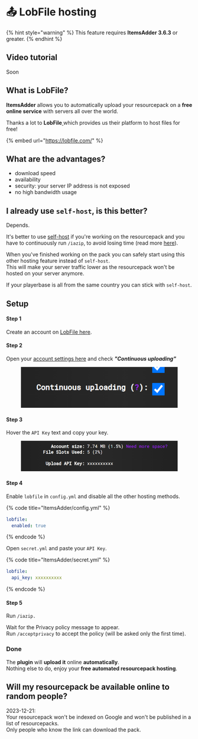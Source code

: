 # 📤 LobFile hosting

{% hint style="warning" %}
This feature requires **ItemsAdder 3.6.3** or greater.
{% endhint %}

## Video tutorial

Soon

## What is LobFile?

**ItemsAdder** allows you to automatically upload your resourcepack on a **free online service** with servers all over the world.

Thanks a lot to **LobFile**[ ](https://ploudos.com/it/)which provides us their platform to host files for free!

{% embed url="https://lobfile.com/" %}

## What are the advantages?

* download speed
* availability
* security: your server IP address is not exposed
* no high bandwidth usage

## I already use `self-host`, is this better?

Depends.

It's better to use [self-host](resourcepack-self-hosting.md) if you're working on the resourcepack and you have to continuously run `/iazip`, to avoid losing time (read more [here](tips-for-fastest-usage.md)).

When you've finished working on the pack you can safely start using this other hosting feature instead of `self-host`.\
This will make your server traffic lower as the resourcepack won't be hosted on your server anymore.

If your playerbase is all from the same country you can stick with `self-host`.

## Setup

#### Step 1

Create an account on [LobFile here](https://lobfile.com/create-account).

#### Step 2

Open your [account settings here](https://lobfile.com/my-account) and check _**"Continuous uploading"**_

<figure><img src="../../.gitbook/assets/image (32).png" alt=""><figcaption></figcaption></figure>

#### Step 3

Hover the `API Key` text and copy your key.

<figure><img src="../../.gitbook/assets/image (35).png" alt=""><figcaption></figcaption></figure>

#### Step 4

Enable `lobfile` in `config.yml` and disable all the other hosting methods.

{% code title="ItemsAdder/config.yml" %}
```yaml
lobfile:
  enabled: true
```
{% endcode %}

Open `secret.yml` and paste your `API Key`.

{% code title="ItemsAdder/secret.yml" %}
```yaml
lobfile:
  api_key: xxxxxxxxxx
```
{% endcode %}

#### Step 5

Run `/iazip.`

Wait for the Privacy policy message to appear.\
Run `/acceptprivacy` to accept the policy (will be asked only the first time).

### Done

The **plugin** will **upload it** online **automatically**.\
Nothing else to do, enjoy your **free automated resourcepack hosting**.

## Will my resourcepack be available online to random people?

2023-12-21:\
Your resourcepack won't be indexed on Google and won't be published in a list of resourcepacks.\
Only people who know the link can download the pack.

